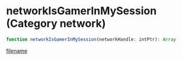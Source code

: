 # networkIsGamerInMySession (Category network)

```js
function networkIsGamerInMySession(networkHandle: intPtr): Array
```

[filename](networkIsGamerInMySession_m.md ':include')